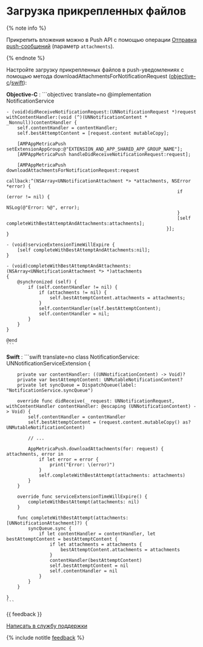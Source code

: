 # Загрузка прикрепленных файлов

{% note info %}

Прикрепить вложения можно в Push API с помощью операции [Отправка push-сообщений](../../../mobile-api/push/post-send-batch.md) (параметр `attachments`).

{% endnote %}

Настройте загрузку прикрепленных файлов в push-уведомлениях с помощью метода downloadAttachmentsForNotificationRequest ([objective-c](objectivec/AMPAppMetricaPush.md#method_downloadAttachmentsForNotificationRequest)/[swift](swift/AppMetricaPush.md#method_downloadAttachmentsForNotificationRequest)):

**Objective-C**
:   ```objectivec translate=no
    @implementation NotificationService

    - (void)didReceiveNotificationRequest:(UNNotificationRequest *)request withContentHandler:(void (^)(UNNotificationContent * _Nonnull))contentHandler {
        self.contentHandler = contentHandler;
        self.bestAttemptContent = [request.content mutableCopy];
        
        [AMPAppMetricaPush setExtensionAppGroup:@"EXTENSION_AND_APP_SHARED_APP_GROUP_NAME"];
        [AMPAppMetricaPush handleDidReceiveNotificationRequest:request];
    
        [AMPAppMetricaPush downloadAttachmentsForNotificationRequest:request
                                                               callback:^(NSArray<UNNotificationAttachment *> *attachments, NSError *error) {
                                                                   if (error != nil) {
                                                                       NSLog(@"Error: %@", error);
                                                                   }
                                                                   [self completeWithBestAttemptAndAttachments:attachments];
                                                               }];
    }
    
    - (void)serviceExtensionTimeWillExpire {
        [self completeWithBestAttemptAndAttachments:nil];
    }
    
    - (void)completeWithBestAttemptAndAttachments:(NSArray<UNNotificationAttachment *> *)attachments
    {
        @synchronized (self) {
            if (self.contentHandler != nil) {
                if (attachments != nil) {
                    self.bestAttemptContent.attachments = attachments;
                }
                self.contentHandler(self.bestAttemptContent);
                self.contentHandler = nil;
            }
        }
    }
    
    @end
    ```

**Swift**
:   ```swift translate=no
    class NotificationService: UNNotificationServiceExtension {

        private var contentHandler: ((UNNotificationContent) -> Void)?
        private var bestAttemptContent: UNMutableNotificationContent?
        private let syncQueue = DispatchQueue(label: "NotificationService.syncQueue")
    
        override func didReceive(_ request: UNNotificationRequest, withContentHandler contentHandler: @escaping (UNNotificationContent) -> Void) {
            self.contentHandler = contentHandler
            self.bestAttemptContent = (request.content.mutableCopy() as? UNMutableNotificationContent)
    
            // ...
    
            AppMetricaPush.downloadAttachments(for: request) { attachments, error in
                if let error = error {
                    print("Error: \(error)")
                }
                self.completeWithBestAttempt(attachments: attachments)
            }
        }
        
        override func serviceExtensionTimeWillExpire() {
            completeWithBestAttempt(attachments: nil)
        }
    
        func completeWithBestAttempt(attachments: [UNNotificationAttachment]?) {
            syncQueue.sync {
                if let contentHandler = contentHandler, let bestAttemptContent = bestAttemptContent {
                    if let attachments = attachments {
                        bestAttemptContent.attachments = attachments
                    }
                    contentHandler(bestAttemptContent)
                    self.bestAttemptContent = nil
                    self.contentHandler = nil
                }
            }
        }
    
    }
    ```

{{ feedback }}

<a href="../../../troubleshooting/feedback-new.html">
  <span class="button">Написать в службу поддержки</span>
</a>

{% include notitle [feedback](../../../_includes/feedback-button.md) %}
